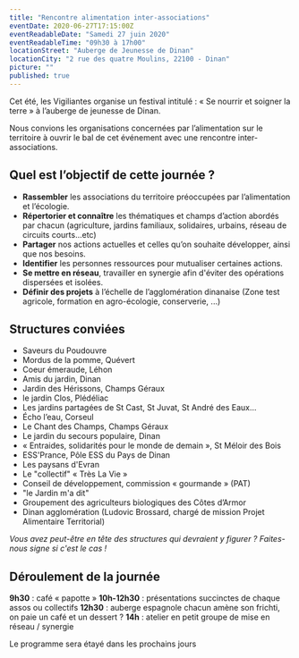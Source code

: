 ```yaml
---
title: "Rencontre alimentation inter-associations"
eventDate: 2020-06-27T17:15:00Z
eventReadableDate: "Samedi 27 juin 2020"
eventReadableTime: "09h30 à 17h00"
locationStreet: "Auberge de Jeunesse de Dinan"
locationCity: "2 rue des quatre Moulins, 22100 - Dinan"
picture: ""
published: true
---
```


Cet été, les Vigiliantes organise un festival intitulé : « Se nourrir et soigner la terre » à l’auberge de jeunesse de Dinan.

Nous convions les organisations concernées par l’alimentation sur le territoire à ouvrir le bal de cet événement avec une rencontre inter-associations.

## Quel est l’objectif de cette journée ?

- **Rassembler** les associations du territoire préoccupées par l’alimentation et l’écologie.
- **Répertorier et connaître** les thématiques et champs d’action abordés par chacun (agriculture, jardins familiaux, solidaires, urbains, réseau de circuits courts...etc)
- **Partager** nos actions actuelles et celles qu’on souhaite développer, ainsi que nos besoins.
- **Identifier** les personnes ressources pour mutualiser certaines actions.
- **Se mettre en réseau**, travailler en synergie afin d'éviter des opérations dispersées et isolées.
- **Définir des projets** à l’échelle de l’agglomération dinanaise (Zone test agricole, formation en agro-écologie, conserverie, ...)

## Structures conviées

- Saveurs du Poudouvre
- Mordus de la pomme, Quévert
- Coeur émeraude, Léhon
- Amis du jardin, Dinan
- Jardin des Hérissons, Champs Géraux
- le jardin Clos, Plédéliac
- Les jardins partagées de St Cast, St Juvat, St André des Eaux…
- Écho l’eau, Corseul
- Le Chant des Champs, Champs Géraux
- Le jardin du secours populaire, Dinan
- « Entraides, solidarités pour le monde de demain », St Méloir des Bois 
- ESS'Prance, Pôle ESS du Pays de Dinan
- Les paysans d'Evran
- Le "collectif" « Très La Vie »
- Conseil de développement, commission « gourmande » (PAT)
- "le Jardin m'a dit" 
- Groupement des agriculteurs biologiques des Côtes d’Armor
- Dinan agglomération (Ludovic Brossard, chargé de mission Projet Alimentaire Territorial)

*Vous avez peut-être en tête des structures qui devraient y figurer ? Faites-nous signe si c'est le cas !*


## Déroulement de la journée

**9h30** : café « papotte »
**10h-12h30** : présentations succinctes de chaque assos ou collectifs
**12h30** : auberge espagnole chacun amène son frichti, on paie un café et un dessert ?
**14h** : atelier en petit groupe de mise en réseau / synergie

Le programme sera étayé dans les prochains jours